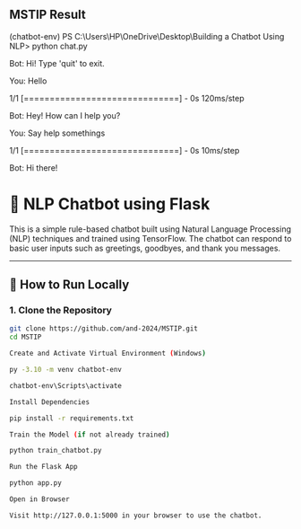  M S T I P 
Result
---------------------------------------------------------------------
(chatbot-env) PS C:\Users\HP\OneDrive\Desktop\Building a Chatbot Using NLP> python chat.py

Bot: Hi! Type 'quit' to exit.

You: Hello

1/1 [==============================] - 0s 120ms/step

Bot: Hey! How can I help you?

You: Say help somethings

1/1 [==============================] - 0s 10ms/step

Bot: Hi there!

# 🤖 NLP Chatbot using Flask

This is a simple rule-based chatbot built using Natural Language Processing (NLP) techniques and trained using TensorFlow. The chatbot can respond to basic user inputs such as greetings, goodbyes, and thank you messages.

---

## 🚀 How to Run Locally

### 1. Clone the Repository

```bash
git clone https://github.com/and-2024/MSTIP.git
cd MSTIP

Create and Activate Virtual Environment (Windows)

py -3.10 -m venv chatbot-env

chatbot-env\Scripts\activate

Install Dependencies

pip install -r requirements.txt

Train the Model (if not already trained)

python train_chatbot.py

Run the Flask App

python app.py

Open in Browser

Visit http://127.0.0.1:5000 in your browser to use the chatbot.

 
 
